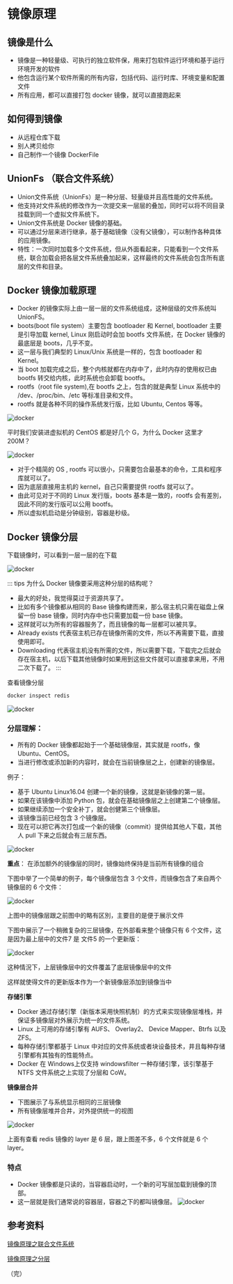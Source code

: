 # 镜像原理

## 镜像是什么

+ 镜像是一种轻量级、可执行的独立软件保，用来打包软件运行环境和基于运行环境开发的软件
+ 他包含运行某个软件所需的所有内容，包括代码、运行时库、环境变量和配置文件
+ 所有应用，都可以直接打包 docker 镜像，就可以直接跑起来

## 如何得到镜像

+ 从远程仓库下载
+ 别人拷贝给你
+ 自己制作一个镜像 DockerFile


## UnionFs （联合文件系统）

+ Union文件系统（UnionFs）是一种分层、轻量级并且高性能的文件系统。
+ 他支持对文件系统的修改作为一次提交来一层层的叠加，同时可以将不同目录挂载到同一个虚拟文件系统下。
+ Union文件系统是 Docker 镜像的基础。
+ 可以通过分层来进行继承，基于基础镜像（没有父镜像），可以制作各种具体的应用镜像。
+ 特性：一次同时加载多个文件系统，但从外面看起来，只能看到一个文件系统，联合加载会把各层文件系统叠加起来，这样最终的文件系统会包含所有底层的文件和目录。


## Docker 镜像加载原理

+ Docker 的镜像实际上由一层一层的文件系统组成，这种层级的文件系统叫 UnionFS。
+ boots(boot file system）主要包含 bootloader 和 Kernel, bootloader 主要是引导加载 kernel, Linux 刚启动时会加 bootfs 文件系统，在 Docker 镜像的最底层是 boots，几乎不变。
+ 这一层与我们典型的 Linux/Unix 系统是一样的，包含 bootloader 和 Kernel。
+ 当 boot 加载完成之后，整个内核就都在内存中了，此时内存的使用权已由 bootfs 转交给内核，此时系统也会卸载 bootfs。
+ rootfs（root file system),在 bootfs 之上，包含的就是典型 Linux 系统中的 /dev、/proc/bin、/etc 等标准目录和文件。
+ rootfs 就是各种不同的操作系统发行版，比如 Ubuntu, Centos 等等。

![docker](./images/images-1.png)

平时我们安装进虚拟机的 CentOS 都是好几个 G，为什么 Docker 这里才 200M？

![docker](./images/images-2.png)

+ 对于个精简的 OS , rootfs 可以很小，只需要包合最基本的命令，工具和程序库就可以了。
+ 因为底层直接用主机的 kernel，自己只需要提供 rootfs 就可以了。
+ 由此可见对于不同的 Linux 发行版，boots 基本是一致的，rootfs 会有差別，因此不同的发行版可以公用 bootfs。
+ 所以虚拟机启动是分钟级别，容器是秒级。

## Docker 镜像分层

下载镜像时，可以看到一层一层的在下载

![docker](./images/images-3.png)

::: tips 为什么 Docker 镜像要采用这种分层的结构呢？
+ 最大的好处，我觉得莫过于资源共享了。
+ 比如有多个镜像都从相同的 Base 镜像构建而来，那么宿主机只需在磁盘上保留一份 base 镜像，同时内存中也只需要加载一份 base 镜像。
+ 这样就可以为所有的容器服务了，而且镜像的每一层都可以被共享。
+ Already exists 代表宿主机已存在镜像所需的文件，所以不再需要下载，直接使用即可。
+ Downloading 代表宿主机没有所需的文件，所以需要下载，下载完之后就会存在宿主机，以后下载其他镜像时如果用到这些文件就可以直接拿来用，不用二次下载了。
:::

查看镜像分层
```bash
docker inspect redis
```
![docker](./images/images-4.png)

### 分层理解：

+ 所有的 Docker 镜像都起始于一个基础镜像层，其实就是 rootfs，像 Ubuntu、CentOS。
+ 当进行修改或添加新的内容时，就会在当前镜像层之上，创建新的镜像层。

例子：
+ 基于 Ubuntu Linux16.04 创建一个新的镜像，这就是新镜像的第一层。
+ 如果在该镜像中添加 Python 包，就会在基础镜像层之上创建第二个镜像层。
+ 如果继续添加一个安全补丁，就会创健第三个镜像层。
+ 该镜像当前已经包含 3 个镜像层。
+ 现在可以把它再次打包成一个新的镜像（commit）提供给其他人下载，其他人 pull 下来之后就会有三层东西。

![docker](./images/images-5.png)

**重点**：
在添加额外的镜像层的同时，镜像始终保持是当前所有镜像的组合

下图中举了一个简单的例子，每个镜像层包含 3 个文件，而镜像包含了来自两个镜像层的 6 个文件：

![docker](./images/images-6.png)

上图中的镜像层跟之前图中的略有区別，主要目的是便于展示文件

下图中展示了一个稍微复杂的三层镜像，在外部看来整个镜像只有 6 个文件，这是因为最上层中的文件7 是 文件5 的一个更新版：

![docker](./images/images-7.png)

这种情況下，上层镜像层中的文件覆盖了底层镜像层中的文件

这样就使得文件的更新版本作为一个新镜像层添加到镜像当中

**存储引擎**

+ Docker 通过存储引擎（新版本采用快照机制）的方式来实现镜像层堆栈，并保证多镜像层对外展示为统一的文件系统。
+ Linux 上可用的存储引撃有 AUFS、 Overlay2、 Device Mapper、Btrfs 以及 ZFS。
+ 每种存储引擎都基于 Linux 中对应的文件系统或者块设备技术，井且每种存储引擎都有其独有的性能特点。
+ Docker 在 Windows上仅支持 windowsfilter 一种存储引擎，该引擎基于 NTFS 文件系统之上实现了分层和 CoW。

**镜像层合并**

+ 下图展示了与系统显示相同的三层镜像
+ 所有镜像层堆并合井，对外提供统一的视图

![docker](./images/images-9.png)

上面有查看 redis 镜像的 layer 是 6 层，跟上图差不多，6 个文件就是 6 个 layer。

### 特点

+ Docker 镜像都是只读的，当容器启动时，一个新的可写层加载到镜像的顶部。
+ 这一层就是我们通常说的容器层，容器之下的都叫镜像层。
![docker](./images/images-8.png)

## 参考资料

[镜像原理之联合文件系统](https://www.bilibili.com/video/BV1og4y1q7M4?p=18)

[镜像原理之分层](https://www.bilibili.com/video/BV1og4y1q7M4?p=18)

（完）
